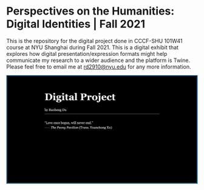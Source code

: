 # Perspectives on the Humanities: Digital Identities | Fall 2021
This is the repository for the digital project done in CCCF-SHU 101W41 course at NYU Shanghai during Fall 2021. This is a digital exhibit that explores how digital presentation/expression formats might help communicate my research to a wider audience and the platform is Twine. Please feel free to email me at rd2910@nyu.edu for any more information.

<img width="800" alt="digital project" src="https://github.com/ruoheng-du/digital-project-Kunqu-Opera/raw/main/assets/digital project.png">

